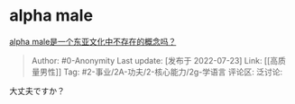 # alpha male
[alpha male是一个东亚文化中不存在的概念吗？](https://www.zhihu.com/question/264942153/answer/2588117652)

> Author: #0-Anonymity
> Last update: [发布于 2022-07-23]
> Link: [[高质量男性]]
> Tag: #2-事业/2A-功夫/2-核心能力/2g-学语言 
> 评论区:
> 泛讨论:

大丈夫ですか？
